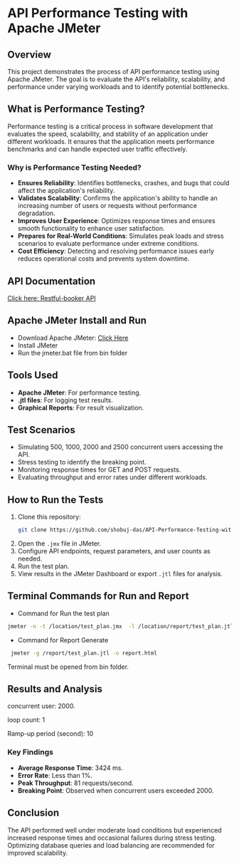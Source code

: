 # API Performance Testing with Apache JMeter

## Overview
This project demonstrates the process of API performance testing using Apache JMeter. The goal is to evaluate the API's reliability, scalability, and performance under varying workloads and to identify potential bottlenecks.

## What is Performance Testing?
Performance testing is a critical process in software development that evaluates the speed, scalability, and stability of an application under different workloads. It ensures that the application meets performance benchmarks and can handle expected user traffic effectively.

### Why is Performance Testing Needed?
- **Ensures Reliability**: Identifies bottlenecks, crashes, and bugs that could affect the application's reliability.
- **Validates Scalability**: Confirms the application's ability to handle an increasing number of users or requests without performance degradation.
- **Improves User Experience**: Optimizes response times and ensures smooth functionality to enhance user satisfaction.
- **Prepares for Real-World Conditions**: Simulates peak loads and stress scenarios to evaluate performance under extreme conditions.
- **Cost Efficiency**: Detecting and resolving performance issues early reduces operational costs and prevents system downtime.

## API Documentation
[Click here: Restful-booker API](https://restful-booker.herokuapp.com/apidoc/index.html)

## Apache JMeter Install and Run
- Download Apache JMeter: [Click Here](https://jmeter.apache.org/download_jmeter.cgi)
- Install JMeter
- Run the jmeter.bat file from bin folder

## Tools Used
- **Apache JMeter**: For performance testing.
- **.jtl files**: For logging test results.
- **Graphical Reports**: For result visualization.

## Test Scenarios
- Simulating 500, 1000, 2000 and 2500 concurrent users accessing the API.
- Stress testing to identify the breaking point.
- Monitoring response times for GET and POST requests.
- Evaluating throughput and error rates under different workloads.

## How to Run the Tests
1. Clone this repository:
   ```bash
   git clone https://github.com/shobuj-das/API-Performance-Testing-with-Jmeter.git
   ```
2. Open the `.jmx` file in JMeter.
3. Configure API endpoints, request parameters, and user counts as needed.
4. Run the test plan.
5. View results in the JMeter Dashboard or export `.jtl` files for analysis.

## Terminal Commands for Run and Report
- Command for Run the test plan
```bash
jmeter -n -t /location/test_plan.jmx  -l /location/report/test_plan.jtl
```
- Command for Report Generate
```bash
 jmeter -g /report/test_plan.jtl -o report.html
```
Terminal must be opened from bin folder.

## Results and Analysis
concurrent user: 2000.

loop count: 1

Ramp-up period (second): 10
### Key Findings
- **Average Response Time**: 3424 ms.
- **Error Rate**: Less than 1%.
- **Peak Throughput**: 81 requests/second.
- **Breaking Point**: Observed when concurrent users exceeded 2000.

## Conclusion
The API performed well under moderate load conditions but experienced increased response times and occasional failures during stress testing. Optimizing database queries and load balancing are recommended for improved scalability.


